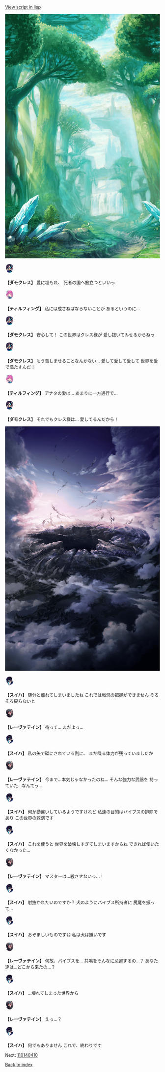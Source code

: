 [View script in lisp](../scripts/110140363.txt)

![forest.png](../images/backgrounds/forest.png)

<img src="../images/units/3103519.png" alt="3103519.png" height="34"/>

**【ダモクレス】**
愛に埋もれ、
死者の国へ旅立つといいっ

<img src="../images/units/3101411.png" alt="3101411.png" height="34"/>

**【ティルフィング】**
私には成さねばならないことが
あるというのに…

<img src="../images/units/3103519.png" alt="3103519.png" height="34"/>

**【ダモクレス】**
安心して！
この世界はクレス様が
愛し抜いてみせるからねっ

<img src="../images/units/3103519.png" alt="3103519.png" height="34"/>

**【ダモクレス】**
もう苦しませることなんかない…
愛して愛して愛して
世界を愛で満たすんだ！

<img src="../images/units/3101411.png" alt="3101411.png" height="34"/>

**【ティルフィング】**
アナタの愛は…
あまりに一方通行で…

<img src="../images/units/3103519.png" alt="3103519.png" height="34"/>

**【ダモクレス】**
それでもクレス様は…
愛してるんだから！

![101_hole.png](../images/backgrounds/101_hole.png)

<img src="../images/units/3401719.png" alt="3401719.png" height="34"/>

**【スイハ】**
随分と離れてしまいましたね
これでは戦況の把握ができません
そろそろ戻らないと

<img src="../images/units/3100211.png" alt="3100211.png" height="34"/>

**【レーヴァテイン】**
待って…
まだよっ…

<img src="../images/units/3401719.png" alt="3401719.png" height="34"/>

**【スイハ】**
私の矢で磔にされている割に、
まだ喋る体力が残っていましたか

<img src="../images/units/3100211.png" alt="3100211.png" height="34"/>

**【レーヴァテイン】**
今まで…本気じゃなかったのね…
そんな強力な武器を
持っていた…なんてっ…

<img src="../images/units/3401719.png" alt="3401719.png" height="34"/>

**【スイハ】**
何か勘違いしているようですけれど
私達の目的はバイブスの排除であり
この世界の救済です

<img src="../images/units/3401719.png" alt="3401719.png" height="34"/>

**【スイハ】**
これを使うと
世界を破壊しすぎてしまいますからね
できれば使いたくなかった…

<img src="../images/units/3100211.png" alt="3100211.png" height="34"/>

**【レーヴァテイン】**
マスターは…殺させないっ…！

<img src="../images/units/3401719.png" alt="3401719.png" height="34"/>

**【スイハ】**
射抜かれたいのですか？
犬のようにバイブス所持者に
尻尾を振って…

<img src="../images/units/3401719.png" alt="3401719.png" height="34"/>

**【スイハ】**
おぞましいものですね
私は犬は嫌いです

<img src="../images/units/3100211.png" alt="3100211.png" height="34"/>

**【レーヴァテイン】**
何故、バイブスを…
共鳴をそんなに忌避するの…？
あなた達は…どこから来たの…？

<img src="../images/units/3401719.png" alt="3401719.png" height="34"/>

**【スイハ】**
…壊れてしまった世界から

<img src="../images/units/3100211.png" alt="3100211.png" height="34"/>

**【レーヴァテイン】**
えっ…？

<img src="../images/units/3401719.png" alt="3401719.png" height="34"/>

**【スイハ】**
何でもありません
これで、終わりです


Next: [110140410](110140410.md)

[Back to index](index.md)
